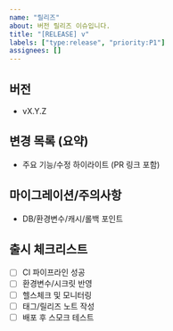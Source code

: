 ```yaml
---
name: "릴리즈"
about: 버전 릴리즈 이슈입니다.
title: "[RELEASE] v"
labels: ["type:release", "priority:P1"]
assignees: []
---
```


## 버전

- vX.Y.Z

## 변경 목록 (요약)

- 주요 기능/수정 하이라이트 (PR 링크 포함)

## 마이그레이션/주의사항

- DB/환경변수/캐시/롤백 포인트

## 출시 체크리스트

- [ ] CI 파이프라인 성공
- [ ] 환경변수/시크릿 반영
- [ ] 헬스체크 및 모니터링
- [ ] 태그/릴리즈 노트 작성
- [ ] 배포 후 스모크 테스트
